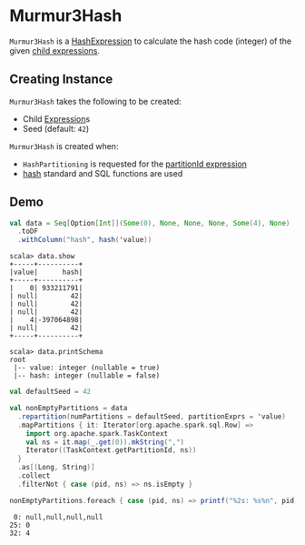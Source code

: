 # Murmur3Hash

`Murmur3Hash` is a [HashExpression](HashExpression.md) to calculate the hash code (integer) of the given [child expressions](#children).

## Creating Instance

`Murmur3Hash` takes the following to be created:

* <span id="children"> Child [Expression](Expression.md)s
* <span id="seed"> Seed (default: `42`)

`Murmur3Hash` is created when:

* `HashPartitioning` is requested for the [partitionId expression](HashPartitioning.md#partitionIdExpression)
* [hash](../functions/index.md#hash) standard and SQL functions are used

## Demo

```scala
val data = Seq[Option[Int]](Some(0), None, None, None, Some(4), None)
  .toDF
  .withColumn("hash", hash('value))
```

```text
scala> data.show
+-----+----------+
|value|      hash|
+-----+----------+
|    0| 933211791|
| null|        42|
| null|        42|
| null|        42|
|    4|-397064898|
| null|        42|
+-----+----------+
```

```text
scala> data.printSchema
root
 |-- value: integer (nullable = true)
 |-- hash: integer (nullable = false)
```

```scala
val defaultSeed = 42

val nonEmptyPartitions = data
  .repartition(numPartitions = defaultSeed, partitionExprs = 'value)
  .mapPartitions { it: Iterator[org.apache.spark.sql.Row] =>
    import org.apache.spark.TaskContext
    val ns = it.map(_.get(0)).mkString(",")
    Iterator((TaskContext.getPartitionId, ns))
  }
  .as[(Long, String)]
  .collect
  .filterNot { case (pid, ns) => ns.isEmpty }

nonEmptyPartitions.foreach { case (pid, ns) => printf("%2s: %s%n", pid, ns) }
```

```text
 0: null,null,null,null
25: 0
32: 4
```

